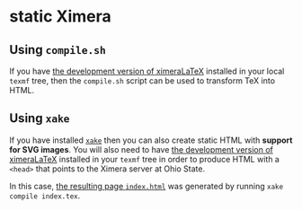# static Ximera

## Using ``compile.sh``

If you have [the development version of
ximeraLaTeX](https://github.com/XimeraProject/ximeraLatex/tree/development)
installed in your local ``texmf`` tree, then the ``compile.sh`` script
can be used to transform TeX into HTML.

## Using ``xake``

If you have installed
[``xake``](https://github.com/XimeraProject/xake) then you can also
create static HTML with **support for SVG images**.  You will also
need to have [the development version of
ximeraLaTeX](https://github.com/XimeraProject/ximeraLatex/tree/development)
installed in your ``texmf`` tree in order to produce HTML with a
``<head>`` that points to the Ximera server at Ohio State.

In this case, [the resulting page ``index.html``](https://ximeraproject.github.io/static/) was generated by running ``xake compile index.tex``.
